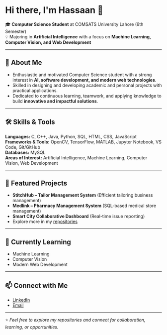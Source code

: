 # Hi there, I'm Hassaan 👋  

🎓 **Computer Science Student** at COMSATS University Lahore (6th Semester)  
💡 Majoring in **Artificial Intelligence** with a focus on **Machine Learning, Computer Vision, and Web Development**  

---

## 🚀 About Me
- Enthusiastic and motivated Computer Science student with a strong interest in **AI, software development, and modern web technologies**.  
- Skilled in designing and developing academic and personal projects with practical applications.  
- Dedicated to continuous learning, teamwork, and applying knowledge to build **innovative and impactful solutions**.  

---

## 🛠️ Skills & Tools
**Languages:** C, C++, Java, Python, SQL, HTML, CSS, JavaScript  
**Frameworks & Tools:** OpenCV, TensorFlow, MATLAB, Jupyter Notebook, VS Code, Git/GitHub  
**Databases:** MySQL  
**Areas of Interest:** Artificial Intelligence, Machine Learning, Computer Vision, Web Development  

---

## 📂 Featured Projects
- **StitchHub – Tailor Management System** (Efficient tailoring business management)  
- **Medlink – Pharmacy Management System** (SQL-based medical store management)  
- **Smart City Collaborative Dashboard** (Real-time issue reporting)  
- Explore more in my [repositories](https://github.com/Hassaan-Asghar?tab=repositories)  

---

## 🌱 Currently Learning
- Machine Learning  
- Computer Vision 
- Modern Web Development  

---

## 📫 Connect with Me
- [LinkedIn](https://www.linkedin.com/in/hassaan-asghar-2002y/)  
- [Email](mailto:hassaanasghar2020@gmail.com)  

---

⭐️ *Feel free to explore my repositories and connect for collaboration, learning, or opportunities.*  

